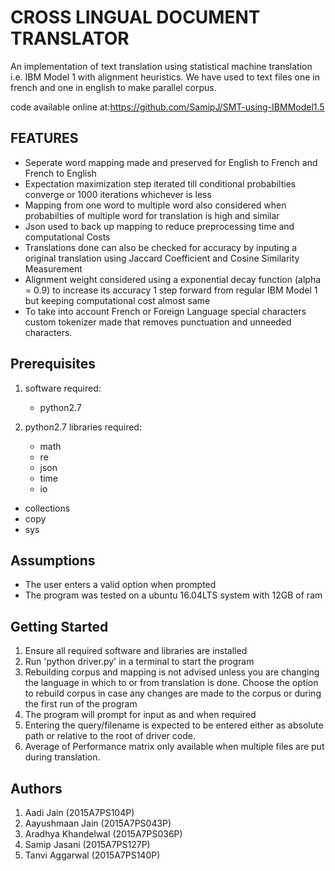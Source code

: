 # CROSS LINGUAL DOCUMENT TRANSLATOR
An implementation of text translation using statistical machine translation i.e. IBM Model 1 with alignment heuristics. We have used to text files one in french and one in english to make parallel corpus.

code available online at:https://github.com/SamipJ/SMT-using-IBMModel1.5


## FEATURES
* Seperate word mapping made and preserved for English to French and French to English
* Expectation maximization step iterated till conditional probabilties converge or 1000 iterations whichever is less
* Mapping from one word to multiple word also considered when probabilties of multiple word for translation is high and similar
* Json used to back up mapping to reduce preprocessing time and computational Costs
* Translations done can also be checked for accuracy by inputing a original translation using Jaccard Coefficient and Cosine Similarity Measurement
* Alignment weight considered using a exponential decay function (alpha = 0.9) to increase its accuracy 1 step forward from regular IBM Model 1 but keeping computational cost almost same
* To take into account French or Foreign Language special characters custom tokenizer made that removes punctuation and unneeded characters.

## Prerequisites
1. software required:
	- python2.7

2. python2.7 libraries required:
	- math
	- re
	- json
	- time
	- io
  - collections
  - copy
  - sys

## Assumptions
- The user enters a valid option when prompted
- The program was tested on a ubuntu 16.04LTS system with 12GB of ram


## Getting Started
1. Ensure all required software and libraries are installed
2. Run 'python driver.py' in a terminal to start the program
3. Rebuilding corpus and mapping is not advised unless you are changing the language in which to or from translation is done. Choose the option to rebuild corpus in case any changes are made to the corpus or during the first run of the program
4. The program will prompt for input as and when required
5. Entering the query/filename is expected to be entered either as absolute path or relative to the root of driver code.
6. Average of Performance matrix only available when multiple files are put during translation.


## Authors
1. Aadi       Jain 			  (2015A7PS104P)
2. Aayushmaan Jain 			  (2015A7PS043P)
3. Aradhya    Khandelwal 	(2015A7PS036P)
4. Samip      Jasani 		  (2015A7PS127P)
5. Tanvi      Aggarwal 		(2015A7PS140P)
